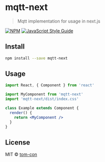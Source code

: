 # mqtt-next

> Mqtt implementation for usage in next.js

[![NPM](https://img.shields.io/npm/v/mqtt-next.svg)](https://www.npmjs.com/package/mqtt-next) [![JavaScript Style Guide](https://img.shields.io/badge/code_style-standard-brightgreen.svg)](https://standardjs.com)

## Install

```bash
npm install --save mqtt-next
```

## Usage

```jsx
import React, { Component } from 'react'

import MyComponent from 'mqtt-next'
import 'mqtt-next/dist/index.css'

class Example extends Component {
  render() {
    return <MyComponent />
  }
}
```

## License

MIT © [tom-con](https://github.com/tom-con)
